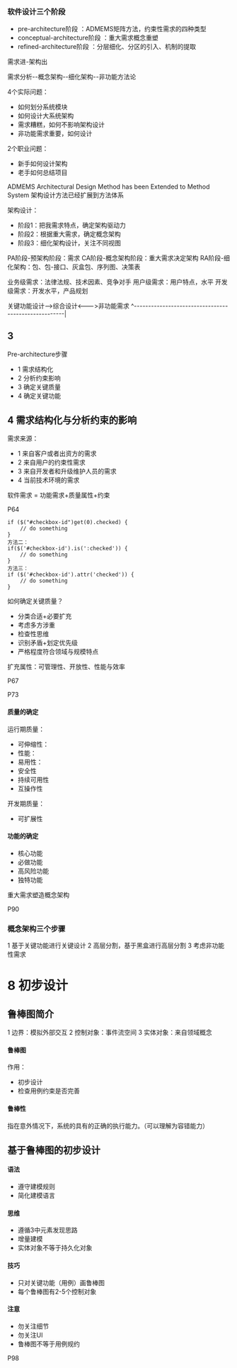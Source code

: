 >

## 

### 软件设计三个阶段

- pre-architecture阶段 ：ADMEMS矩阵方法，约束性需求的四种类型
- conceptual-architecture阶段 ：重大需求概念重塑
- refined-architecture阶段 ：分层细化、分区的引入、机制的提取

需求进-架构出

需求分析--概念架构--细化架构--非功能方法论

4个实际问题：

- 如何划分系统模块
- 如何设计大系统架构
- 需求糟糕，如何不影响架构设计
- 非功能需求重要，如何设计

2个职业问题：
- 新手如何设计架构
- 老手如何总结项目

ADMEMS Architectural Design Method has been Extended to Method System 架构设计方法已经扩展到方法体系

架构设计：

- 阶段1：把我需求特点，确定架构驱动力
- 阶段2：根据重大需求，确定概念架构
- 阶段3：细化架构设计，关注不同视图

PA阶段-预架构阶段：需求
CA阶段-概念架构阶段：重大需求决定架构
RA阶段-细化架构：包、包-接口、灰盒包、序列图、决策表

业务级需求：法律法规、技术因素、竞争对手
用户级需求：用户特点，水平
开发级需求：开发水平，产品规划

关键功能设计-->综合设计<--->非功能需求
        ^-----------------------------------------------------|

## 3

Pre-architecture步骤

- 1 需求结构化
- 2 分析约束影响
- 3 确定关键质量
- 4 确定关键功能

## 4 需求结构化与分析约束的影响

需求来源：

- 1 来自客户或者出资方的需求
- 2 来自用户的约束性需求
- 3 来自开发者和升级维护人员的需求
- 4 当前技术环境的需求

软件需求 = 功能需求+质量属性+约束

P64

```
if ($("#checkbox-id")get(0).checked) {
    // do something
}
方法二：
if($('#checkbox-id').is(':checked')) {
    // do something
}
方法三：
if ($('#checkbox-id').attr('checked')) {
    // do something
}
```

如何确定关键质量？

- 分类合适+必要扩充
-  考虑多方涉重
-  检查性思维
-  识别矛盾+划定优先级
-  严格程度符合领域与规模特点

扩充属性：可管理性、开放性、性能与效率

P67

P73

#### 质量的确定

运行期质量：

- 可伸缩性：
- 性能：
- 易用性：
- 安全性
- 持续可用性
- 互操作性

开发期质量：

- 可扩展性

#### 功能的确定

- 核心功能
- 必做功能
- 高风险功能
- 独特功能


重大需求塑造概念架构

P90

### 概念架构三个步骤

1 基于关键功能进行关键设计
2 高层分割，基于黑盒进行高层分割
3 考虑非功能性需求

# 8 初步设计

## 鲁棒图简介

1 边界：模拟外部交互
2 控制对象：事件流空间
3 实体对象：来自领域概念

#### 鲁棒图

作用：

- 初步设计
- 检查用例约束是否完善

#### 鲁棒性

指在意外情况下，系统的具有的正确的执行能力。（可以理解为容错能力）

## 基于鲁棒图的初步设计

#### 语法

- 遵守建模规则
- 简化建模语言

#### 思维

- 遵循3中元素发现思路
- 增量建模
- 实体对象不等于持久化对象

#### 技巧

- 只对关键功能（用例）画鲁棒图
- 每个鲁棒图有2-5个控制对象

#### 注意

- 勿关注细节
- 勿关注UI
- 鲁棒图不等于用例规约

P98
